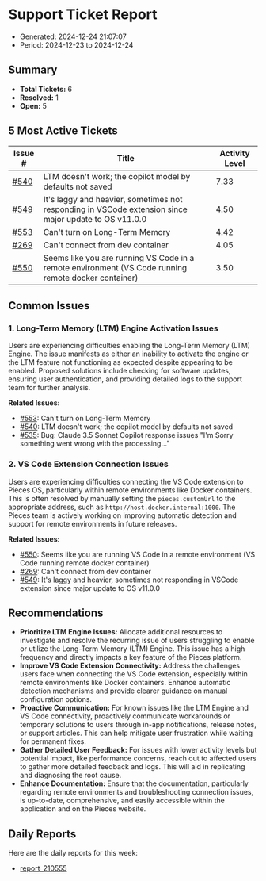 # Support Ticket Report
- Generated: 2024-12-24 21:07:07
- Period: 2024-12-23 to 2024-12-24

## Summary
- **Total Tickets:** 6
- **Resolved:** 1
- **Open:** 5

## 5 Most Active Tickets
| Issue # | Title | Activity Level |
|---------|-------|----------------|
| [#540](https://github.com/pieces-app/support/issues/540) | LTM doesn't work; the copilot model by defaults not saved | 7.33 |
| [#549](https://github.com/pieces-app/support/issues/549) | It's laggy and heavier, sometimes not responding in VSCode extension since major update to OS v11.0.0 | 4.50 |
| [#553](https://github.com/pieces-app/support/issues/553) | Can't turn on Long-Term Memory | 4.42 |
| [#269](https://github.com/pieces-app/support/issues/269) | Can't connect from dev container | 4.05 |
| [#550](https://github.com/pieces-app/support/issues/550) | Seems like you are running VS Code in a remote environment (VS Code running remote docker container) | 3.50 |

## Common Issues
### 1. Long-Term Memory (LTM) Engine Activation Issues
Users are experiencing difficulties enabling the Long-Term Memory (LTM) Engine.  The issue manifests as either an inability to activate the engine or the LTM feature not functioning as expected despite appearing to be enabled.  Proposed solutions include checking for software updates, ensuring user authentication, and providing detailed logs to the support team for further analysis.

**Related Issues:**
- [#553](https://github.com/pieces-app/support/issues/553): Can't turn on Long-Term Memory
- [#540](https://github.com/pieces-app/support/issues/540): LTM doesn't work; the copilot model by defaults not saved
- [#535](https://github.com/pieces-app/support/issues/535): Bug: Claude 3.5 Sonnet Copilot response issues "I'm Sorry something went wrong with the processing..."

### 2. VS Code Extension Connection Issues
Users are experiencing difficulties connecting the VS Code extension to Pieces OS, particularly within remote environments like Docker containers. This is often resolved by manually setting the `pieces.customUrl` to the appropriate address, such as `http://host.docker.internal:1000`. The Pieces team is actively working on improving automatic detection and support for remote environments in future releases.

**Related Issues:**
- [#550](https://github.com/pieces-app/support/issues/550): Seems like you are running VS Code in a remote environment (VS Code running remote docker container)
- [#269](https://github.com/pieces-app/support/issues/269): Can't connect from dev container
- [#549](https://github.com/pieces-app/support/issues/549): It's laggy and heavier, sometimes not responding in VSCode extension since major update to OS v11.0.0


## Recommendations
- **Prioritize LTM Engine Issues:** Allocate additional resources to investigate and resolve the recurring issue of users struggling to enable or utilize the Long-Term Memory (LTM) Engine. This issue has a high frequency and directly impacts a key feature of the Pieces platform.
- **Improve VS Code Extension Connectivity:** Address the challenges users face when connecting the VS Code extension, especially within remote environments like Docker containers. Enhance automatic detection mechanisms and provide clearer guidance on manual configuration options. 
- **Proactive Communication:**  For known issues like the LTM Engine and VS Code connectivity, proactively communicate workarounds or temporary solutions to users through in-app notifications, release notes, or support articles. This can help mitigate user frustration while waiting for permanent fixes.
- **Gather Detailed User Feedback:**  For issues with lower activity levels but potential impact, like performance concerns, reach out to affected users to gather more detailed feedback and logs. This will aid in replicating and diagnosing the root cause.
- **Enhance Documentation:** Ensure that the documentation, particularly regarding remote environments and troubleshooting connection issues, is up-to-date, comprehensive, and easily accessible within the application and on the Pieces website. 

## Daily Reports
Here are the daily reports for this week:

- [report_210555](daily/2024-12-24/report_210555.md)
